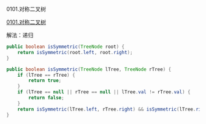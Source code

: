 0101.对称二叉树

[0101.对称二叉树
](https://leetcode-cn.com/problems/symmetric-tree/)

解法：递归



```java
public boolean isSymmetric(TreeNode root) {
    return isSymmetric(root.left, root.right);
}

public boolean isSymmetric(TreeNode lTree, TreeNode rTree) {
    if (lTree == rTree) {
        return true;
    }
    if (lTree == null || rTree == null || lTree.val != rTree.val) {
        return false;
    }
    return isSymmetric(lTree.left, rTree.right) && isSymmetric(lTree.right, rTree.left);
}
```

